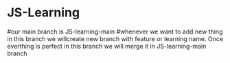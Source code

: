 # JS-Learning

#our main branch is JS-learning-main
#whenever we want to add new thing in this branch we willcreate new branch with feature or learning name. Once everthing is perfect in this branch we will merge it in JS-learning-main branch
